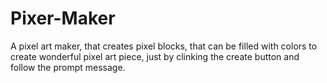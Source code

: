 # Pixer-Maker
A pixel art maker, that creates pixel blocks, that can be filled with colors to create wonderful pixel art piece, just by clinking the create button and follow the prompt message.
